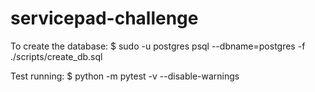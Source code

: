 # servicepad-challenge
 
To create the database:
    $ sudo -u postgres psql --dbname=postgres -f ./scripts/create_db.sql

Test running:
    $ python -m pytest -v --disable-warnings